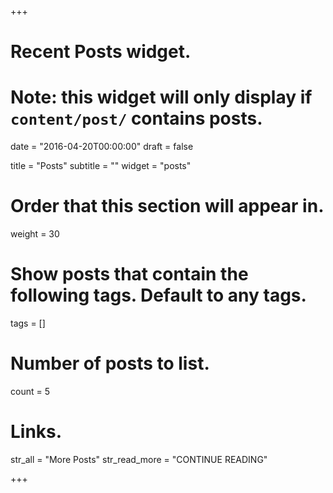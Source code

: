 +++
# Recent Posts widget.
# Note: this widget will only display if `content/post/` contains posts.

date = "2016-04-20T00:00:00"
draft = false

title = "Posts"
subtitle = ""
widget = "posts"

# Order that this section will appear in.
weight = 30

# Show posts that contain the following tags. Default to any tags.
tags = []

# Number of posts to list.
count = 5

# Links.
str_all = "More Posts"
str_read_more = "CONTINUE READING"

+++

